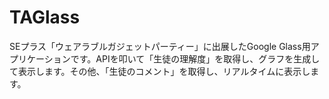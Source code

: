 # TAGlass

SEプラス「ウェアラブルガジェットパーティー」に出展したGoogle Glass用アプリケーションです。APIを叩いて「生徒の理解度」を取得し、グラフを生成して表示します。その他、「生徒のコメント」を取得し、リアルタイムに表示します。
